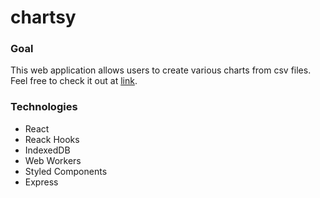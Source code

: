 # chartsy

### Goal
This web application allows users to create various charts from csv files.  Feel free to check it out at [link](http://www.jliuportfolio.com/chartsy).

### Technologies
  - React
  - Reack Hooks
  - IndexedDB
  - Web Workers
  - Styled Components
  - Express